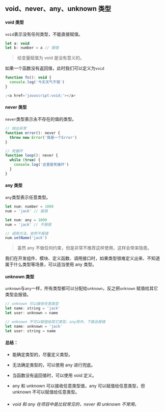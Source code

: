 ## void、never、any、unknown 类型

#### void 类型

`void`表示没有任何类型，不能直接赋值。

```js
let a: void
let b: number = a // 报错
```

> 给变量赋值为 void 是没有意义的。

如果一个函数没有返回值，此时我们可以定义为`void`

```js
function fn(): void {
  console.log('今天天气不错')
}

;<a href='javascript:void;'></a>
```

#### never 类型

`never`类型表示永不存在的值的类型。

```js
// 抛出异常
function error(): never {
  throw new Error('我是一个Error')
}

// 死循环
function loop(): never {
  while (true) {
    console.log('这里是死循环')
  }
}
```

#### any 类型

`any`类型表示任意类型。

```js
let num: number = 1000
num = 'jack' // 报错

let num: any = 1000
num = 'jack' // 不报错

// 调用方法，依然不报错
num.setName('jack')
```

> 虽然 any 不做任何约束，但是非常不推荐这样使用，这样会带来隐患。

我们在开发组件、模块、定义函数、调用接口时，如果类型很难定义出来、不知道属于什么类型等场景，可以适当使用 any 类型。

#### unknown 类型

`unknown`与`any`一样，所有类型都可以分配给`unknown`，反之把`unknown` 赋值给其它类型会报错。

```js
// unknown 可以接收任意类型
let name: string = 'jack'
let user: unknown = name

// unknown 不可以赋值给其它类型，any除外，下面会报错
let name: unknown = 'jack'
let user: string = name
```

#### 总结：

- 能确定类型的，尽量定义类型。

- 无法确定类型的，可以使用 any 进行兜底。

- 当函数没有返回值时，可以使用 void 定义。

- any 和 unknown 可以接收任意类型值，any 可以赋值给任意类型，但 unknown 不可以赋值给任意类型。

- ###### void 和 any 在项目中是比较常见的，never 和 unknown 不常用。
